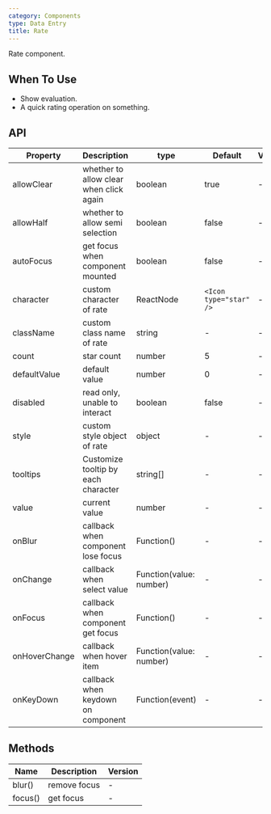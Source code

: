 ```yaml
---
category: Components
type: Data Entry
title: Rate
---
```


Rate component.

## When To Use

- Show evaluation.
- A quick rating operation on something.

## API

| Property | Description | type | Default | Version |
| --- | --- | --- | --- | --- |
| allowClear | whether to allow clear when click again | boolean | true | - |
| allowHalf | whether to allow semi selection | boolean | false | - |
| autoFocus | get focus when component mounted | boolean | false | - |
| character | custom character of rate | ReactNode | `<Icon type="star" />` | - |
| className | custom class name of rate | string | - | - |
| count | star count | number | 5 | - |
| defaultValue | default value | number | 0 | - |
| disabled | read only, unable to interact | boolean | false | - |
| style | custom style object of rate | object | - | - |
| tooltips | Customize tooltip by each character | string\[] | - | - |
| value | current value | number | - | - |
| onBlur | callback when component lose focus | Function() | - | - |
| onChange | callback when select value | Function(value: number) | - | - |
| onFocus | callback when component get focus | Function() | - | - |
| onHoverChange | callback when hover item | Function(value: number) | - | - |
| onKeyDown | callback when keydown on component | Function(event) | - | - |

## Methods

| Name    | Description  | Version |
| ------- | ------------ | ------- |
| blur()  | remove focus | -       |
| focus() | get focus    | -       |
